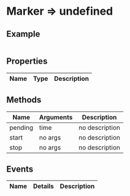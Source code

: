 # Marker => undefined

## Example
```html

```

## Properties
Name | Type | Description
--- | --- | ---

## Methods
Name | Arguments | Description
--- | --- | ---
pending | time | no description
start | no args | no description
stop | no args | no description

## Events
Name | Details | Description
--- | --- | ---

